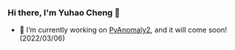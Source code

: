 ### Hi there, I'm Yuhao Cheng 👋
- 🔭 I’m currently working on [PyAnomaly2](https://github.com/YuhaoCheng/PyAnomaly), and it will come soon! (2022/03/06)</br>
<!--[![Anurag's github stats](https://github-readme-stats.vercel.app/api?username=YuhaoCheng&count_private=true&show_icons=true&theme=tokyonight)](https://github.com/anuraghazra/github-readme-stats) -->
<!-- [![Top Langs](https://github-readme-stats.vercel.app/api/top-langs/?username=YuhaoCheng&layout=compact&theme=vue&hide=java,html)](https://github.com/anuraghazra/github-readme-stats) -->



<!--
**YuhaoCheng/YuhaoCheng** is a ✨ _special_ ✨ repository because its `README.md` (this file) appears on your GitHub profile.

Here are some ideas to get you started:

- 🔭 I’m currently working on ...
- 🌱 I’m currently learning ...
- 👯 I’m looking to collaborate on ...
- 🤔 I’m looking for help with ...
- 💬 Ask me about ...
- 📫 How to reach me: ...
- 😄 Pronouns: ...
- ⚡ Fun fact: ...
-->

